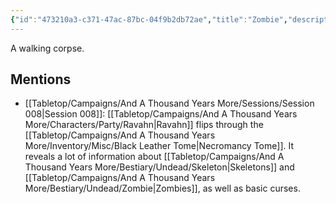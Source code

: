 ```yaml
---
{"id":"473210a3-c371-47ac-87bc-04f9b2db72ae","title":"Zombie","description":"A walking corpse.","publish":true,"date_created":"Sunday, June 11th 2023, 11:46:50 am","date_modified":"Friday, April 19th 2024, 5:44:50 pm","cssclasses":["mado-heading"],"path":"Tabletop/Campaigns/And A Thousand Years More/Bestiary/Undead/Zombie.md","permalink":"/tabletop/campaigns/and-a-thousand-years-more/bestiary/undead/zombie/","PassFrontmatter":true}
---
```



A walking corpse.

## Mentions

- [[Tabletop/Campaigns/And A Thousand Years More/Sessions/Session 008\|Session 008]]: [[Tabletop/Campaigns/And A Thousand Years More/Characters/Party/Ravahn\|Ravahn]] flips through the [[Tabletop/Campaigns/And A Thousand Years More/Inventory/Misc/Black Leather Tome\|Necromancy Tome]]. It reveals a lot of information about [[Tabletop/Campaigns/And A Thousand Years More/Bestiary/Undead/Skeleton\|Skeletons]] and [[Tabletop/Campaigns/And A Thousand Years More/Bestiary/Undead/Zombie\|Zombies]], as well as basic curses.

